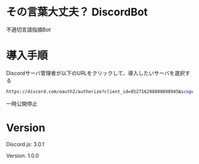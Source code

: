 # その言葉大丈夫？ DiscordBot

不適切言語指摘Bot

# 導入手順

Discordサーバ管理者が以下のURLをクリックして、導入したいサーバを選択する

```bash
https://discord.com/oauth2/authorize?client_id=852716298898898945&scope=bot&permissions=0
```

一時公開停止

# Version

Discord.js: 3.0.1

Version: 1.0.0
